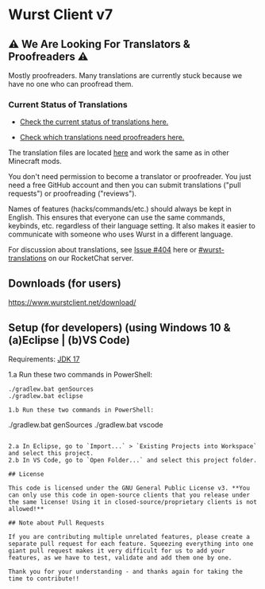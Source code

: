 # Wurst Client v7

## ⚠ We Are Looking For Translators & Proofreaders ⚠

Mostly proofreaders. Many translations are currently stuck because we have no one who can proofread them.

### Current Status of Translations

- [Check the current status of translations here.](https://github.com/orgs/Wurst-Imperium/projects/4/views/1)

- [Check which translations need proofreaders here.](https://github.com/orgs/Wurst-Imperium/projects/4/views/3)

The translation files are located [here](https://github.com/Wurst-Imperium/Wurst7/tree/master/src/main/resources/assets/wurst/lang) and work the same as in other Minecraft mods.

You don't need permission to become a translator or proofreader. You just need a free GitHub account and then you can submit translations ("pull requests") or proofreading ("reviews").

Names of features (hacks/commands/etc.) should always be kept in English. This ensures that everyone can use the same commands, keybinds, etc. regardless of their language setting. It also makes it easier to communicate with someone who uses Wurst in a different language.

For discussion about translations, see [Issue #404](https://github.com/Wurst-Imperium/Wurst7/issues/404) here or [#wurst-translations](https://chat.wurstimperium.net/channel/wurst-translations) on our RocketChat server.

## Downloads (for users)

https://www.wurstclient.net/download/

## Setup (for developers) (using Windows 10 & (a)Eclipse | (b)VS Code)

Requirements: [JDK 17](https://adoptium.net/?variant=openjdk17&jvmVariant=hotspot)

1.a Run these two commands in PowerShell:
```
./gradlew.bat genSources
./gradlew.bat eclipse

1.b Run these two commands in PowerShell:

```
./gradlew.bat genSources
./gradlew.bat vscode
```

2.a In Eclipse, go to `Import...` > `Existing Projects into Workspace` and select this project.
2.b In VS Code, go to `Open Folder...` and select this project folder.

## License

This code is licensed under the GNU General Public License v3. **You can only use this code in open-source clients that you release under the same license! Using it in closed-source/proprietary clients is not allowed!**

## Note about Pull Requests

If you are contributing multiple unrelated features, please create a separate pull request for each feature. Squeezing everything into one giant pull request makes it very difficult for us to add your features, as we have to test, validate and add them one by one.

Thank you for your understanding - and thanks again for taking the time to contribute!!
